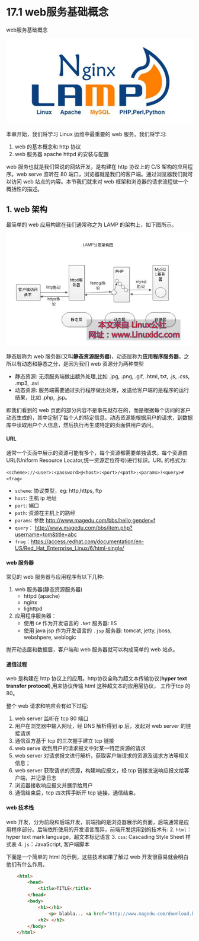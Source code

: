 # 17.1 web服务基础概念


web服务基础概念

![linux-mt](/images/linux_mt/linux_mt1.jpg)
<!-- more -->

本章开始，我们将学习 Linux 运维中最重要的 web 服务。我们将学习:
1. web 的基本概念和 http 协议
2. web 服务器 apache httpd 的安装与配置

web 服务也就是我们常说的网站开发，是构建在 http 协议上的 C/S 架构的应用程序。web serve 监听在 80 端口，浏览器就是我们的客户端。通过浏览器我们就可以访问 web 站点的内容。本节我们就来对 web 框架和浏览器的请求流程做一个概括性的描述。


## 1. web 架构
最简单的 web 应用构建在我们通常称之为 LAMP 的架构上，如下图所示。

![web_serve](/images/linux_mt/web_server.jpg)

静态层称为 web 服务器(又叫**静态资源服务器**)，动态层称为**应用程序服务器**。之所以有动态和静态之分，是因为我们 web 资源分为两种类型
- 静态资源: 无须服务端做出额外处理,比如 .jpg, .png, .gif, .html, txt, .js, .css, .mp3, .avi                    
- 动态资源: 服务端需要通过执行程序做出处理，发送给客户端的是程序的运行结果，比如 .php, .jsp。

即我们看到的 web 页面的部分内容不是事先就存在的，而是根据每个访问的客户动态生成的，其中定制了每个人的特定信息。动态资源能根据用户的请求，到数据库中读取用户个人信息，然后执行再生成特定的页面供用户访问。

#### URL
通常一个页面中展示的资源可能有多个，每个资源都需要单独请求。每个资源由 URL(Uniform Resource Locator,统一资源定位符号)进行标识。URL 的格式为:

`<scheme>://<user>:<password>@<host>:<port>/<path>;<params>?<query>#<frag>`
- `scheme`: 协议类型，eg: http,https, ftp
- `host`: 主机 ip 地址
- `port`: 端口
- `path`: 资源在主机上的路经
- `params`: 参数 http://www.magedu.com/bbs/hello;gender=f
- `query`： http://www.magedu.com/bbs/item.php?username=tom&title=abc
- `frag`：https://access.redhat.com/documentation/en-US/Red_Hat_Enterprise_Linux/6/html-single/

#### web 服务器
常见的 web 服务器与应用程序有以下几种:
1. web 服务器(静态资源服务器)
    - httpd (apache)
    - nginx
    - lighttpd
2. 应用程序服务器：
    - 使用 `C#` 作为开发语言的 `.Net` 服务器: IIS
    - 使用 java jsp 作为开发语言的 `.jsp` 服务器: tomcat, jetty, jboss, webshpere, weblogic

抛开动态层和数据层，客户端和 web 服务器就可以构成简单的 web 站点。

#### 通信过程
web 是构建在 http 协议上的应用。http协议全称为超文本传输协议(**hyper text transfer protocol**),用来协议传输 html 这种超文本的应用层协议， 工作于tcp 的 80。

整个 web 请求和响应会有如下过程:
1. web server 监听在 tcp 80 端口
2. 用户在浏览器中输入网址，经 DNS 解析得到 ip 后，发起对 web server 的链接请求
3. 通信双方基于 tcp 的三次握手建立 tcp 链接
4. web serve 收到用户的请求报文中对某一特定资源的请求
5. web server 对请求报文进行解析，获取客户端请求的资源及请求方法等相关信息；
6. web server 获取请求的资源，构建响应报文，经 tcp 链接发送响应报文给客户端，并记录日志
7. 浏览器接收响应报文并展示给用户
8. 通信结束后，tcp 四次挥手断开 tcp 链接，通信结束。

#### web 技术栈
web 开发，分为前段和后端开发，前端指的是浏览器展示的页面，后端通常是应用程序部分。后端依所使用的开发语言而异，前端开发运用到的技术有:
2. `html`：hyper text mark language，超文本标记语言
3. `css`: Cascading Style Sheet 样式表
4. `js`：JavaScript, 客户端脚本

下面是一个简单的 html 的示例，这些技术如果了解过 web 开发很容易就会明白他们有什么作用。
```html
    <html>
        <head>
            <title>TITLE</title>
        </head>
        <body>
            <h1></h1>
                <p> blabla... <a href="http://www.magedu.com/download.html"> bla... </a> </p>
            <h2> </h2>
        </body>
    </html>
```

